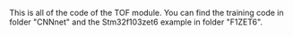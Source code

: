 This is all of the code of the TOF module. You can find the training code in folder "CNNnet" and the Stm32f103zet6 example in folder "F1ZET6".